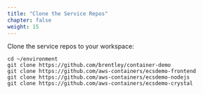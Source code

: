 ```yaml
---
title: "Clone the Service Repos"
chapter: false
weight: 15
---
```


Clone the service repos to your workspace:

```
cd ~/environment
git clone https://github.com/brentley/container-demo
git clone https://github.com/aws-containers/ecsdemo-frontend
git clone https://github.com/aws-containers/ecsdemo-nodejs
git clone https://github.com/aws-containers/ecsdemo-crystal
```
